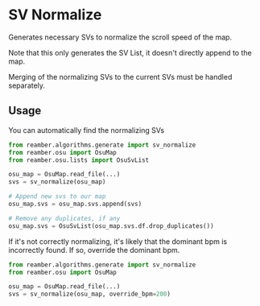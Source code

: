 # SV Normalize

Generates necessary SVs to normalize the scroll speed of the map.

Note that this only generates the SV List, it doesn't directly append to the map.

Merging of the normalizing SVs to the current SVs must be handled separately.

## Usage

You can automatically find the normalizing SVs

```python
from reamber.algorithms.generate import sv_normalize
from reamber.osu import OsuMap
from reamber.osu.lists import OsuSvList

osu_map = OsuMap.read_file(...)
svs = sv_normalize(osu_map)

# Append new svs to our map
osu_map.svs = osu_map.svs.append(svs)

# Remove any duplicates, if any
osu_map.svs = OsuSvList(osu_map.svs.df.drop_duplicates())
```

If it's not correctly normalizing, it's likely that the dominant bpm 
is incorrectly found. If so, override the dominant bpm.

```python
from reamber.algorithms.generate import sv_normalize
from reamber.osu import OsuMap

osu_map = OsuMap.read_file(...)
svs = sv_normalize(osu_map, override_bpm=200)
```